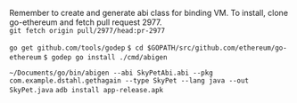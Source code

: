 Remember to create and generate abi class for binding VM.  To install, clone go-ethereum and fetch pull request 2977.  
`git fetch origin pull/2977/head:pr-2977`


`go get github.com/tools/godep`
`$ cd $GOPATH/src/github.com/ethereum/go-ethereum`
`$ godep go install ./cmd/abigen`


`~/Documents/go/bin/abigen --abi SkyPetAbi.abi --pkg com.example.dstahl.gethagain --type SkyPet --lang java --out SkyPet.java` 
`adb install app-release.apk`